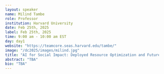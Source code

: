 ```yaml
---
layout: speaker
name: Milind Tambe
role: Professor
institution: Harvard University
date: Feb 25th, 2025
label: Feb 25th, 2025
time: 9:00 am - 10:00 am EST
day: day1
website: "https://teamcore.seas.harvard.edu/tambe/"
image: "/dc2025/images/milind.jpg"
title: "AI for Social Impact: Deployed Resource Optimization and Future Acceleration with Foundation Models"
abstract: "TBA"
bio: "TBA"
---
```

